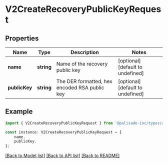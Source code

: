 # V2CreateRecoveryPublicKeyRequest


## Properties

Name | Type | Description | Notes
------------ | ------------- | ------------- | -------------
**name** | **string** | Name of the recovery public key | [optional] [default to undefined]
**publicKey** | **string** | The DER formatted, hex encoded RSA public key | [optional] [default to undefined]

## Example

```typescript
import { V2CreateRecoveryPublicKeyRequest } from '@palisade-inc/typescript-sdk';

const instance: V2CreateRecoveryPublicKeyRequest = {
    name,
    publicKey,
};
```

[[Back to Model list]](../README.md#documentation-for-models) [[Back to API list]](../README.md#documentation-for-api-endpoints) [[Back to README]](../README.md)
